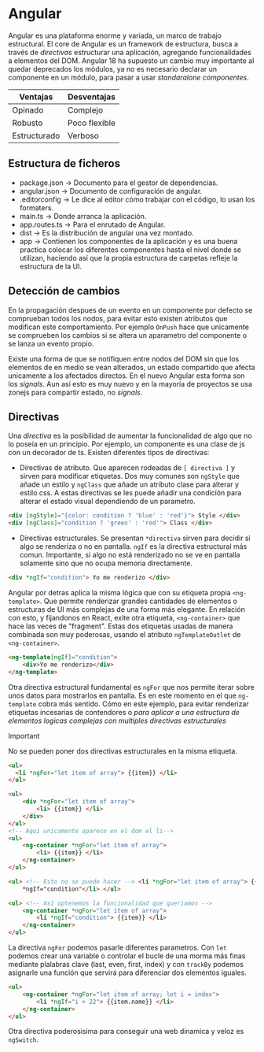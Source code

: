 # Angular

Angular es una plataforma enorme y variada, un marco de trabajo estructural. El
core de Angular es un framework de estructura, busca a través de *directivas*
estructurar una aplicación, agregando funcionalidades a elementos del DOM.
Angular 18 ha supuesto un cambio muy importante al quedar deprecados los
módulos, ya no es necesario declarar un componente en un módulo, para pasar a
usar *standaralone componentes*.

<center>

| Ventajas | Desventajas |
| -------------- | --------------- |
| Opinado | Complejo |
| Robusto | Poco flexible |
| Estructurado | Verboso |

</center>

## Estructura de ficheros

- package.json → Documento para el gestor de dependencias.
- angular.json → Documento de configuración de angular.
- .editorconfig → Le dice al editor cómo trabajar con el código, lo usan los
formaters.
- main.ts → Donde arranca la aplicación.
- app.routes.ts → Para el enrutado de Angular.
- dist → Es la distribución de angular una vez montado.
- app → Contienen los componentes de la aplicación y es una buena practica
colocar los diferentes componentes hasta el nivel donde se utilizan, haciendo
así que la propia estructura de carpetas refleje la estructura de la UI.

## Detección de cambios
En la propagación despues de un evento en un componente por defecto se
comprueban todos los nodos, para evitar esto existen atributos que modifican
este comportamiento. Por ejemplo `OnPush` hace que unicamente se comprueben los
cambios si se altera un aparametro del componente o se lanza un evento propio.

Existe una forma de que se notifiquen entre nodos del DOM sin que los elementos
de en medio se vean alterados, un estado compartido que afecta unicamente a los
afectados directos. En el nuevo Angular esta forma son los *signals*. Aun así
esto es muy nuevo y en la mayoría de proyectos se usa zonejs para compartir
estado, no *signals*.

## Directivas
Una *directiva* es la posibilidad de aumentar la funcionalidad de algo que no lo
poseía en un principio. Por ejemplo, un componente es una clase de js con un
decorador de ts. Existen diferentes tipos de directivas:

- Directivas de atributo. Que aparecen rodeadas de `[ directiva ]` y sirven para
  modificar etiquetas. Dos muy comunes son `ngStyle` que añade un estilo y
`ngClass` que añade un atributo clase para alterar y estilo css. A estas
directivas se les puede añadir una condición para alterar el estado visual
dependiendo de un parametro.

```html
<div [ngStyle]="{color: condition ? 'blue' : 'red'}"> Style </div>
<div [ngClass]="condition ? 'green' : 'red'"> Class </div>
```

- Directivas estructurales. Se presentan `*directiva` sirven para decidir si
algo se renderiza o no en pantalla. `ngIf` es la directiva estructural más
comun. Importante, si algo no está renderizado no se ve en pantalla solamente
sino que no ocupa memoria directamente. 

```html
<div *ngIf="condition"> Yo me renderizo </div>
```

Angular por detras aplica la misma lógica que con su etiqueta propia
`<ng-template>`. Que permite renderizar grandes cantidades de elementos o
estructuras de UI más complejas de una forma más elegante. En relación con esto,
y fijandonos en React, exite otra etiqueta, `<ng-container>` que hace las veces
de "fragment". Estas dos etiquetas usadas de manera combinada son muy poderosas,
usando el atributo `ngTemplateOutlet` de `<ng-container>`.

```html
<ng-template[ngIf]="condition">
    <div>Yo me renderizo</div>
</ng-template>
```

Otra directiva estructural fundamental es `ngFor` que nos permite iterar sobre
unos datos para mostrarlos en pantalla. Es en este momento en el que
`ng-template` cobra más sentido. Cómo en este ejemplo, para evitar renderizar
etiquetas incesarias de contendores o *para aplicar a una estructura de
elementos logicas complejas con multiples directivas estructurales*

> [!IMPORTANT]
> No se pueden poner dos directivas estructurales en la misma etiqueta.

```html
<ul>
  <li *ngFor="let item of array"> {{item}} </li>
</ul>

<ul>
    <div *ngFor="let item of array">
        <li> {{item}} </li>
    </div>
</ul>
<!-- Aquì unicamente aparece en el dom el li-->
<ul>
    <ng-container *ngFor="let item of array">
        <li> {{item}} </li>
    </ng-container>
</ul>

<ul> <!-- Esto no se puede hacer --> <li *ngFor="let item of array"> {{item}}
    *ngIf="condition"</li> </ul>

<ul> <!-- Así optenemos la funcionalidad que queriamos --> 
    <ng-container *ngFor="let item of array"> 
        <li *ngIf="condition"> {{item}} </li>
    </ng-container> 
</ul>
```

La directiva `ngFor` podemos pasarle diferentes parametros. Con `let` podemos
crear una variable o controlar el bucle de una morma más finas mediante
plalabras clave (last, even, first, index) y con `trackBy` podemos asignarle una
función que servirá para diferenciar dos elementos iguales.

```html
<ul>  
    <ng-container *ngFor="let item of array; let i = index"> 
        <li *ngIf="i > 22"> {{item.name}} </li>
    </ng-container> 
</ul>
```
Otra directiva poderosisima para conseguir una web dinamica y veloz es `ngSwitch`.


